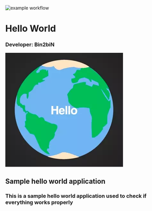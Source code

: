 ![example workflow](https://github.com/bin2bin-applications/hello-world/actions/workflows/docker-image.yml/badge.svg)
# Hello World
### Developer: Bin2biN
![Logo](logo.webp)
## Sample hello world application
### This is a sample hello world application used to check if everything works properly

